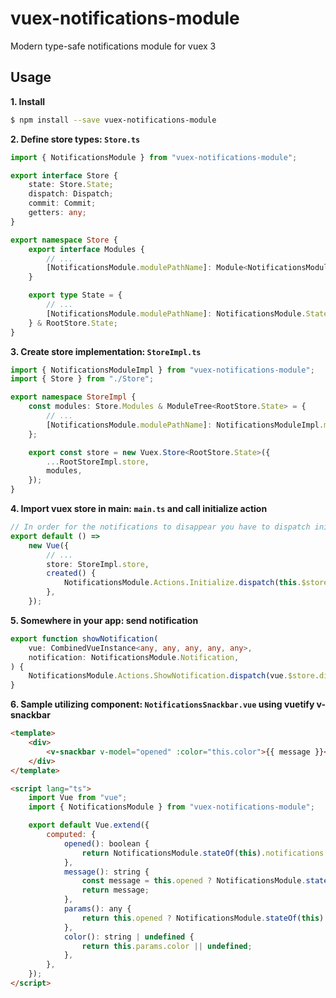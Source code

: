 # vuex-notifications-module

Modern type-safe notifications module for vuex 3

## Usage

**1. Install**

```bash
$ npm install --save vuex-notifications-module
```

**2. Define store types: `Store.ts`**

```typescript
import { NotificationsModule } from "vuex-notifications-module";

export interface Store {
    state: Store.State;
    dispatch: Dispatch;
    commit: Commit;
    getters: any;
}

export namespace Store {
    export interface Modules {
        // ...
        [NotificationsModule.modulePathName]: Module<NotificationsModule.State, RootStore.State>;
    }

    export type State = {
        // ...
        [NotificationsModule.modulePathName]: NotificationsModule.State;
    } & RootStore.State;
}
```

**3. Create store implementation: `StoreImpl.ts`**

```typescript
import { NotificationsModuleImpl } from "vuex-notifications-module";
import { Store } from "./Store";

export namespace StoreImpl {
    const modules: Store.Modules & ModuleTree<RootStore.State> = {
        // ...
        [NotificationsModule.modulePathName]: NotificationsModuleImpl.module,
    };

    export const store = new Vuex.Store<RootStore.State>({
        ...RootStoreImpl.store,
        modules,
    });
}
```

**4. Import vuex store in main: `main.ts` and call initialize action**

```typescript
// In order for the notifications to disappear you have to dispatch initialize action
export default () =>
    new Vue({
        // ...
        store: StoreImpl.store,
        created() {
            NotificationsModule.Actions.Initialize.dispatch(this.$store.dispatch);
        },
    });
```

**5. Somewhere in your app: send notification**

```typescript
export function showNotification(
    vue: CombinedVueInstance<any, any, any, any, any>,
    notification: NotificationsModule.Notification,
) {
    NotificationsModule.Actions.ShowNotification.dispatch(vue.$store.dispatch, notification);
}
```

**6. Sample utilizing component: `NotificationsSnackbar.vue` using vuetify v-snackbar**

```html
<template>
    <div>
        <v-snackbar v-model="opened" :color="this.color">{{ message }}</v-snackbar>
    </div>
</template>

<script lang="ts">
    import Vue from "vue";
    import { NotificationsModule } from "vuex-notifications-module";

    export default Vue.extend({
        computed: {
            opened(): boolean {
                return NotificationsModule.stateOf(this).notifications.length > 0;
            },
            message(): string {
                const message = this.opened ? NotificationsModule.stateOf(this).notifications[0].message : "";
                return message;
            },
            params(): any {
                return this.opened ? NotificationsModule.stateOf(this).notifications[0].params : {};
            },
            color(): string | undefined {
                return this.params.color || undefined;
            },
        },
    });
</script>
```
